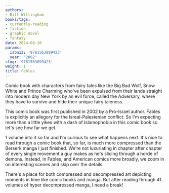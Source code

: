 ```yaml
---
authors:
- Bill Willingham
books/tags:
- currently-reading
- fiction
- graphic novel
- fantasy
date: 2024-08-10
params:
  isbn13: '9781563899423'
  year: '2002'
slug: '9781563899423'
weight: 1
title: Fables
---
```


Comic book with characters from fairy tales like the Big Bad Wolf, Snow White and Prince Charming who've been expulsed from their lands straight into modern day New York by an evil force, called the Adversary, where they have to survive and hide their unique fairy taleness.

This comic book was first published in 2002 by a Pro-Israel author. Fables is explicitly an allegory for the Isreal-Palestenian conflict. So I'm expecting more than a little yikes with a dash of Islamophobia in this comic book so let's see how far we get.

<!--more-->

1 volume into it so far and I'm curious to see what happens next. It's nice to read through a comic book that, so far, is much more compressed than the Berserk manga I just finished. We're not luxuriating in chapter after chapter of every single movement a guy makes as he's slicing through a horde of demons. Instead, in Fables, and American comics more broadly, we zoom in on interesting scenes and skip over the details.

There's a place for both compressed and decompressed art depicting moments in time like comic books and manga. But after reading through 41 volumes of hyper decompressed manga, I need a break!